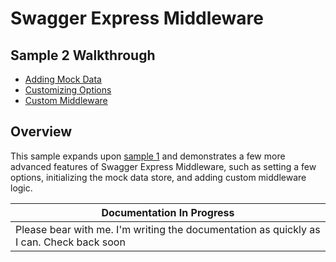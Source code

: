 Swagger Express Middleware
===========================

Sample 2 Walkthrough
--------------------------
* [Adding Mock Data](walkthrough2.md#mock-data)
* [Customizing Options](walkthrough2.md#customizing-options)
* [Custom Middleware](walkthrough2.md#custom-middleware)


Overview
--------------------------
This sample expands upon [sample 1](running.md) and demonstrates a few more advanced features of Swagger Express Middleware, such as setting a few options, initializing the mock data store, and adding custom middleware logic.

| Documentation In Progress |
|---------------------------|
| Please bear with me.  I'm writing the documentation as quickly as I can.  Check back soon

